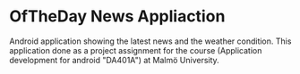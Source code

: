 # OfTheDay News Appliaction
Android application showing the latest news and the weather condition.
This application done as a project assignment for the course (Application development for android "DA401A") at Malmö University.

